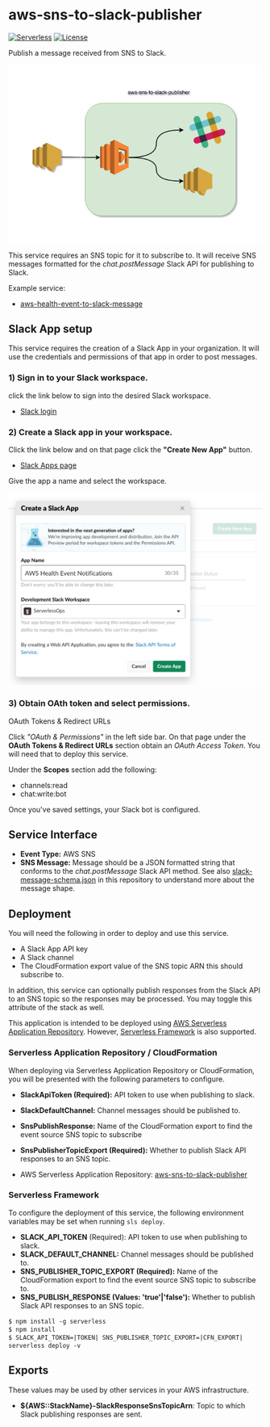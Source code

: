# aws-sns-to-slack-publisher
[![Serverless](http://public.serverless.com/badges/v3.svg)](http://www.serverless.com)
[![License](https://img.shields.io/badge/License-BSD%202--Clause-orange.svg)](https://opensource.org/licenses/BSD-2-Clause)

Publish a message received from SNS to Slack.

![System Architecture](/diagram.png?raw=true "System Architecture")

This service requires an SNS topic for it to subscribe to.  It will receive SNS messages formatted for the _chat.postMessage_ Slack API for publishing to Slack.

Example service:

* [aws-health-event-to-slack-message](https://github.com/ServerlessOpsIO/aws-health-event-to-slack-message)

## Slack App setup
This service requires the creation of a Slack App in your organization.  It will use the credentials and permissions of that app in order to post messages.

### 1) Sign in to your Slack workspace.
click the link below to sign into the desired Slack workspace.

* [Slack login](https://slack.com/signin)

### 2) Create a Slack app in your workspace.
Click the link below and on that page click the __"Create New App"__ button.

* [Slack Apps page](https://api.slack.com/apps)

Give the app a name and select the workspace.

![Slack Create App](/doc/create-new-app.png?raw=true "Slack Create App")

### 3) Obtain OAth token and select permissions.

OAuth Tokens & Redirect URLs

Click _"OAuth & Permissions"_ in the left side bar.  On that page under the __OAuth Tokens & Redirect URLs__ section obtain an _OAuth Access Token_.  You will need that to deploy this service.

Under the __Scopes__ section add the following:

* channels:read
* chat:write:bot

Once you've saved settings, your Slack bot is configured.

## Service Interface

* __Event Type:__ AWS SNS
* __SNS Message:__ Message should be a JSON formatted string that conforms to the _chat.postMessage_ Slack API method.  See also [slack-message-schema.json](/slack-message-schema.json) in this repository to understand more about the message shape.

## Deployment

You will need the following in order to deploy and use this service.

* A Slack App API key
* A Slack channel
* The CloudFormation export value of the SNS topic ARN this should subscribe to.

In addition, this service can optionally publish responses from the Slack API to an SNS topic so the responses may be processed.  You may toggle this attribute of the stack as well.

This application is intended to be deployed using [AWS Serverless Application Repository](https://aws.amazon.com/serverless/serverlessrepo/).  However, [Serverless Framework](https://www.serverless.com) is also supported.

### Serverless Application Repository / CloudFormation

When deploying via Serverless Application Repository or CloudFormation, you will be presented with the following parameters to configure.

* __SlackApiToken (Required):__ API token to use when publishing to slack.
* __SlackDefaultChannel:__ Channel messages should be published to.
* __SnsPublishResponse:__ Name of the CloudFormation export to find the event source SNS topic to subscribe
* __SnsPublisherTopicExport (Required):__ Whether to publish Slack API responses to an SNS topic.

* AWS Serverless Application Repository: [aws-sns-to-slack-publisher](https://serverlessrepo.aws.amazon.com/applications/arn:aws:serverlessrepo:us-east-1:641494176294:applications~aws-sns-to-slack-publisher)

### Serverless Framework

To configure the deployment of this service, the following environment variables may be set when running `sls deploy`.

* **SLACK_API_TOKEN** (Required): API token to use when publishing to slack.
* **SLACK_DEFAULT_CHANNEL:** Channel messages should be published to.
* **SNS_PUBLISHER_TOPIC_EXPORT (Required):** Name of the CloudFormation export to find the event source SNS topic to subscribe to.
* **SNS_PUBLISH_RESPONSE (Values: 'true'|'false'):** Whether to publish Slack API responses to an SNS topic.

```
$ npm install -g serverless
$ npm install
$ SLACK_API_TOKEN=|TOKEN| SNS_PUBLISHER_TOPIC_EXPORT=|CFN_EXPORT| serverless deploy -v
```

## Exports

These values may be used by other services in your AWS infrastructure.

* __${AWS::StackName}-SlackResponseSnsTopicArn__: Topic to which Slack publishing responses are sent.
